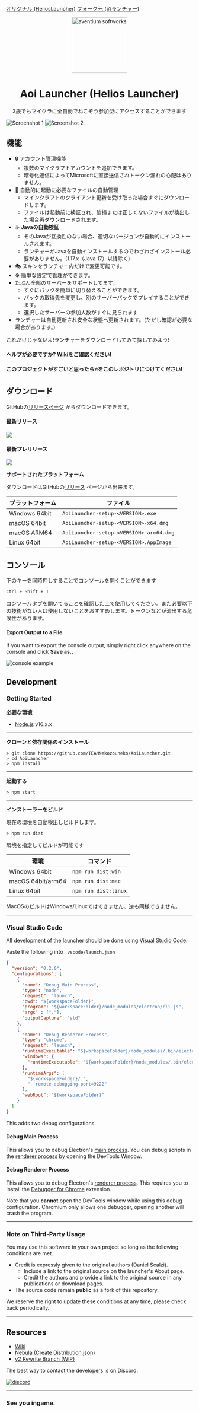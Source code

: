 [オリジナル (HeliosLauncher)](github.com/dscalzi/HeliosLauncher) [フォーク元 (沼ランチャー)](https://github.com/TeamKun/NumaLauncher)

<p align="center"><img src="./app/assets/images/SealCircle.svg" width="150px" height="150px" alt="aventium softworks"></p>

<h1 align="center">Aoi Launcher (Helios Launcher)</h1>

<p align="center">3歳でもマイクラに全自動でねこぞう参加型にアクセスすることができます</p>

![Screenshot 1](https://user-images.githubusercontent.com/70869837/161360213-06a58f9b-0eb5-42a0-b7a5-14b252c2bdbc.png)
![Screenshot 2](https://user-images.githubusercontent.com/70869837/161360193-1dc65592-b9ac-4136-979e-116a828e97d6.png)

## 機能

* 🔒 アカウント管理機能
  * 複数のマイクラフトアカウントを追加できます。
  * 暗号化通信によってMicrosoftに直接送信されトークン漏れの心配はありません。
* 📂 自動的に起動に必要なファイルの自動管理
  * マインクラフトのクライアント更新を受け取った場合すぐにダウンロードします。
  * ファイルは起動前に検証され、破損または正しくないファイルが検出した場合再ダウンロードされます。
* ☕ **Javaの自動検証**
  * そのJavaが互換性のない場合、適切なバージョンが自動的にインストールされます。
  * ランチャーがJavaを自動インストールするのでわざわざインストール必要がありません。(1.17.x（Java 17）以降除く)
* 🎭 スキンをランチャー内だけで変更可能です。
* ⚙️ 簡単な設定で管理ができます。
* たぶん全部のサーバーをサポートしてます。
  * すぐにパックを簡単に切り替えることができます。
  * パックの取得先を変更し、別のサーバーパックでプレイすることができます。
  * 選択したサーバーの参加人数がすぐに見られます
* ランチャーは自動更新され安全な状態へ更新されます。(ただし確認が必要な場合があります。)

これだけじゃないよ!ランチャーをダウンロードしてみて探してみよう!

#### ヘルプが必要ですか? [Wikiをご確認ください!][wiki]

#### このプロジェクトがすごいと思ったら⭐をこのレポジトリにつけてください!

## ダウンロード

GitHubの[リリースページ](https://github.com/TEAMNekozouneko/AoiLauncher/releases) からダウンロードできます。

#### 最新リリース

[![](https://img.shields.io/github/release/TEAMNekozouneko/AoiLauncher.svg?style=flat-square)](https://github.com/dscalzi/HeliosLauncher/releases/latest)

#### 最新プレリリース
[![](https://img.shields.io/github/release/TEAMNekozouneko/AoiLauncher/all.svg?style=flat-square)](https://github.com/dscalzi/HeliosLauncher/releases)

**サポートされたプラットフォーム**

ダウンロードはGitHubの[リリース](https://github.com/TEAMNekozouneko/AoiLauncher/releases) ページから出来ます。

| プラットフォーム| ファイル                                  |
| ------------- | --------------------------------------- |
| Windows 64bit | `AoiLauncher-setup-<VERSION>.exe`       |
| macOS 64bit   | `AoiLauncher-setup-<VERSION>-x64.dmg`   |
| macOS ARM64   | `AoiLauncher-setup-<VERSION>-arm64.dmg` |
| Linux 64bit   | `AoiLauncher-setup-<VERSION>.AppImage`  |

## コンソール

下のキーを同時押しすることでコンソールを開くことができます

```console
Ctrl + Shift + I
```

コンソールタブを開いてることを確認した上で使用してください。また必要以下の技術がない人は使用しないことをおすすめします。トークンなどが流出する危険性があります。

#### Export Output to a File

If you want to export the console output, simply right click anywhere on the console and click **Save as..**

![console example](https://i.imgur.com/T5e73jP.png)


## Development

### Getting Started

**必要な環境**

* [Node.js][nodejs] v16.x.x

---

**クローンと依存関係のインストール**

```console
> git clone https://github.com/TEAMNekozouneko/AoiLauncher.git
> cd AoiLauncher
> npm install
```

---

**起動する**

```console
> npm start
```

---

**インストーラーをビルド**

現在の環境を自動検出しビルドします。

```console
> npm run dist
```

環境を指定してビルドが可能です

| 環境               | コマンド              |
| ----------------- | -------------------- |
| Windows 64bit     | `npm run dist:win`   |
| macOS 64bit/arm64 | `npm run dist:mac`   |
| Linux 64bit       | `npm run dist:linux` |

MacOSのビルドはWindows/Linuxではできません、逆も同様できません。

---

### Visual Studio Code

All development of the launcher should be done using [Visual Studio Code][vscode].

Paste the following into `.vscode/launch.json`

```JSON
{
  "version": "0.2.0",
  "configurations": [
    {
      "name": "Debug Main Process",
      "type": "node",
      "request": "launch",
      "cwd": "${workspaceFolder}",
      "program": "${workspaceFolder}/node_modules/electron/cli.js",
      "args" : ["."],
      "outputCapture": "std"
    },
    {
      "name": "Debug Renderer Process",
      "type": "chrome",
      "request": "launch",
      "runtimeExecutable": "${workspaceFolder}/node_modules/.bin/electron",
      "windows": {
        "runtimeExecutable": "${workspaceFolder}/node_modules/.bin/electron.cmd"
      },
      "runtimeArgs": [
        "${workspaceFolder}/.",
        "--remote-debugging-port=9222"
      ],
      "webRoot": "${workspaceFolder}"
    }
  ]
}
```

This adds two debug configurations.

#### Debug Main Process

This allows you to debug Electron's [main process][mainprocess]. You can debug scripts in the [renderer process][rendererprocess] by opening the DevTools Window.

#### Debug Renderer Process

This allows you to debug Electron's [renderer process][rendererprocess]. This requires you to install the [Debugger for Chrome][chromedebugger] extension.

Note that you **cannot** open the DevTools window while using this debug configuration. Chromium only allows one debugger, opening another will crash the program.

---

### Note on Third-Party Usage

You may use this software in your own project so long as the following conditions are met.

* Credit is expressly given to the original authors (Daniel Scalzi).
  * Include a link to the original source on the launcher's About page.
  * Credit the authors and provide a link to the original source in any publications or download pages.
* The source code remain **public** as a fork of this repository.

We reserve the right to update these conditions at any time, please check back periodically.

---

## Resources

* [Wiki][wiki]
* [Nebula (Create Distribution.json)][nebula]
* [v2 Rewrite Branch (WIP)][v2branch]

The best way to contact the developers is on Discord.

[![discord](https://discordapp.com/api/guilds/896668963709255680/embed.png?style=banner3)][discord]

---

### See you ingame.


[nodejs]: https://nodejs.org/en/ 'Node.js'
[vscode]: https://code.visualstudio.com/ 'Visual Studio Code'
[mainprocess]: https://electronjs.org/docs/tutorial/application-architecture#main-and-renderer-processes 'Main Process'
[rendererprocess]: https://electronjs.org/docs/tutorial/application-architecture#main-and-renderer-processes 'Renderer Process'
[chromedebugger]: https://marketplace.visualstudio.com/items?itemName=msjsdiag.debugger-for-chrome 'Debugger for Chrome'
[discord]: https://discord.gg/zNWUXdt 'Discord'
[wiki]: https://github.com/dscalzi/HeliosLauncher/wiki 'wiki'
[nebula]: https://github.com/dscalzi/Nebula 'dscalzi/Nebula'
[v2branch]: https://github.com/dscalzi/HeliosLauncher/tree/ts-refactor 'v2 branch'
